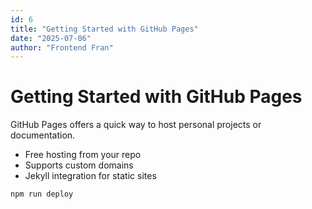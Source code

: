 ```yaml
---
id: 6
title: "Getting Started with GitHub Pages"
date: "2025-07-06"
author: "Frontend Fran"
---
```


# Getting Started with GitHub Pages

GitHub Pages offers a quick way to host personal projects or documentation.

- Free hosting from your repo
- Supports custom domains
- Jekyll integration for static sites

```bash
npm run deploy
```
